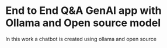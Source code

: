 # End to End Q&A GenAI app with Ollama and Open source model
In this work a chatbot is created using ollama and open source
